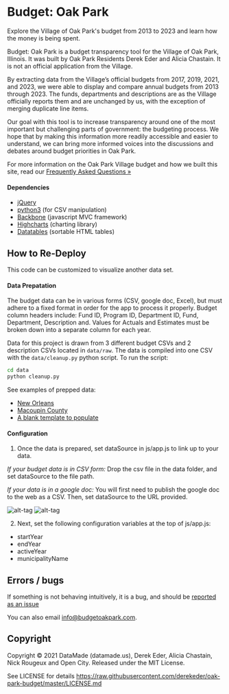 Budget: Oak Park
=====================================

Explore the Village of Oak Park's budget from 2013 to 2023 and learn how the money is being spent.

Budget: Oak Park is a budget transparency tool for the Village of Oak Park, Illinois. It was built by Oak Park Residents Derek Eder and Alicia Chastain. It is not an official application from the Village.

By extracting data from the Village’s official budgets from 2017, 2019, 2021, and 2023, we were able to display and compare annual budgets from 2013 through 2023. The funds, departments and descriptions are as the Village officially reports them and are unchanged by us, with the exception of merging duplicate line items.

Our goal with this tool is to increase transparency around one of the most important but challenging parts of government: the budgeting process. We hope that by making this information more readily accessible and easier to understand, we can bring more informed voices into the discussions and debates around budget priorities in Oak Park.

For more information on the Oak Park Village budget and how we built this site, read our [Frequently Asked Questions »](https://budgetoakpark.com/faq.html)

#### Dependencies

- [jQuery](http://jquery.com)
- [python3](https://www.python.org/) (for CSV manipulation)
- [Backbone](http://backbonejs.org/) (javascript MVC framework)
- [Highcharts](http://www.highcharts.com/) (charting library)
- [Datatables](http://datatables.net) (sortable HTML tables)

## How to Re-Deploy
This code can be customized to visualize another data set.

#### Data Prepatation
The budget data can be in various forms (CSV, google doc, Excel), but must adhere to a fixed format in order for the app to process it properly. Budget column headers include: Fund ID, Program ID, Department ID, Fund, Department, Description and. Values for Actuals and Estimates must be broken down into a separate column for each year.

Data for this project is drawn from 3 different budget CSVs and 2 description CSVs located in `data/raw`. The data is compiled into one CSV with the `data/cleanup.py` python script. To run the script:

```bash
cd data
python cleanup.py
```

See examples of prepped data:
  - [New Orleans](https://docs.google.com/spreadsheet/ccc?key=0AswuyKhD7LxVdGlERGdEckpaRDc4Q1RCN0tjZ2tMMGc&usp=sharing_eil#gid=0)
  - [Macoupin County](https://github.com/datamade/macoupin-budget/blob/master/data/macoupin-budget_1997-2014.csv)
  - [A blank template to populate](https://docs.google.com/spreadsheets/d/1I6xZe8syHTiLguZ56l6J1KW0nAJVrUilvq0eP-BpE2A/edit?usp=sharing)

#### Configuration
1. Once the data is prepared, set dataSource in js/app.js to link up to your data.
  
  *If your budget data is in CSV form:*
  Drop the csv file in the data folder, and set dataSource to the file path.
  
  *If your data is in a google doc:*
  You will first need to publish the google doc to the web as a CSV. Then, set dataSource to the URL provided.
  
  ![alt-tag](https://cloud.githubusercontent.com/assets/1406537/3767681/94b15ba4-18cf-11e4-96b1-a2dca1f39c73.png) 
  ![alt-tag](https://cloud.githubusercontent.com/assets/1406537/3767658/55df1880-18cf-11e4-9593-51bc89b0744a.png)
  
2. Next, set the following configuration variables at the top of js/app.js:
  - startYear
  - endYear
  - activeYear
  - municipalityName

## Errors / bugs

If something is not behaving intuitively, it is a bug, and should be [reported as an issue](https://github.com/derekeder/oak-park-budget/issues)

You can also email info@budgetoakpark.com.

Copyright
---------

Copyright © 2021 DataMade (datamade.us), Derek Eder, Alicia Chastain, Nick Rougeux and Open City. Released under the MIT License.

See LICENSE for details https://raw.githubusercontent.com/derekeder/oak-park-budget/master/LICENSE.md
